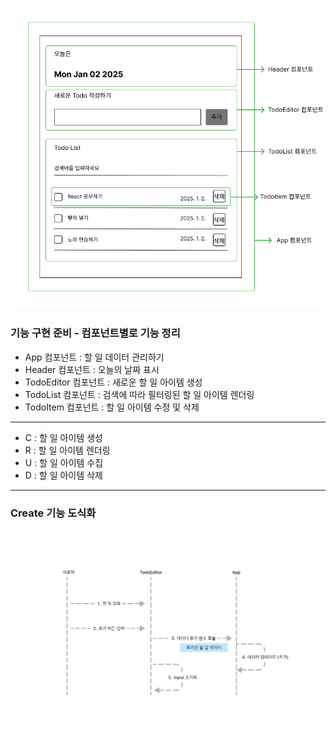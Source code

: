 ![Project Preview](TodoApp.png)
### 기능 구현 준비 - 컴포넌트별로 기능 정리 
- App 컴포넌트 : 할 일 데이터 관리하기
- Header 컴포넌트 : 오늘의 날짜 표시
- TodoEditor 컴포넌트 : 새로운  할 일 아이템 생성
- TodoList 컴포넌트 : 검색에 따라 필터링된 할 일 아이템 렌더링
- TodoItem 컴포넌트 : 할 일 아이템 수정 및 삭제
---
- C : 할 일 아이템 생성
- R : 할 일 아이템 렌더링
- U : 할 일 아이템 수집
- D : 할 일 아이템 삭제
---
### Create 기능 도식화 
![할일 관리 앱 Create 기능 흐름](create_flow.png)
